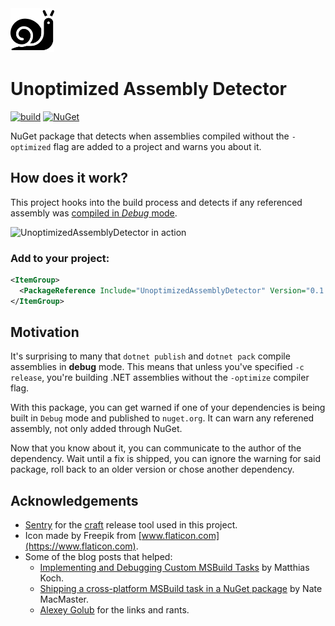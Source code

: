 <img src=".github/unoptimized.png" alt="Alerted Snail" width="70"/> 

# Unoptimized Assembly Detector
[![build](https://github.com/bruno-garcia/unoptimized-assembly-detector/workflows/ci/badge.svg?branch=main)](https://github.com/bruno-garcia/unoptimized-assembly-detector/actions?query=branch%3Aci)
[![NuGet](https://img.shields.io/nuget/v/UnoptimizedAssemblyDetector.svg)](https://www.nuget.org/packages/UnoptimizedAssemblyDetector)

NuGet package that detects when assemblies compiled without the `-optimized` flag are added to a project and warns you about it.

## How does it work?

This project hooks into the build process and detects if any referenced assembly was [compiled in _Debug_ mode](https://github.com/dotnet/runtime/blob/b9b876ab510e98ac741f1c82f1cb4fb1cb21e3ef/src/libraries/System.Private.CoreLib/src/System/Diagnostics/DebuggableAttribute.cs#L22). 

![UnoptimizedAssemblyDetector in action](https://raw.githubusercontent.com/bruno-garcia/unoptimized-assembly-detector/main/.github/unoptimized-assembly-detected.gif)

### Add to your project:

```xml
<ItemGroup>
  <PackageReference Include="UnoptimizedAssemblyDetector" Version="0.1.0" PrivateAssets="All" />
</ItemGroup>
```

## Motivation

It's surprising to many that `dotnet publish` and `dotnet pack` compile assemblies in **debug** mode.
This means that unless you've specified `-c release`, you're building .NET assemblies without the `-optimize` compiler flag.

With this package, you can get warned if one of your dependencies is being built in `Debug` mode and published to `nuget.org`. 
It can warn any referened assembly, not only added through NuGet.

Now that you know about it, you can  communicate to the author of the dependency. 
Wait until a fix is shipped, you can ignore the warning for said package, 
roll back to an older version or chose another dependency.

## Acknowledgements

* [Sentry](https://sentry.io/for/dot-net/) for the [craft](https://github.com/getsentry/craft) release tool used in this project.
* Icon made by Freepik from [www.flaticon.com](https://www.flaticon.com).
* Some of the blog posts that helped:
  * [Implementing and Debugging Custom MSBuild Tasks](https://ithrowexceptions.com/2020/08/04/implementing-and-debugging-custom-msbuild-tasks.html) by Matthias Koch.
  * [Shipping a cross-platform MSBuild task in a NuGet package](https://natemcmaster.com/blog/2017/07/05/msbuild-task-in-nuget/) by Nate MacMaster.
  * [Alexey Golub](https://github.com/Tyrrrz) for the links and rants.
